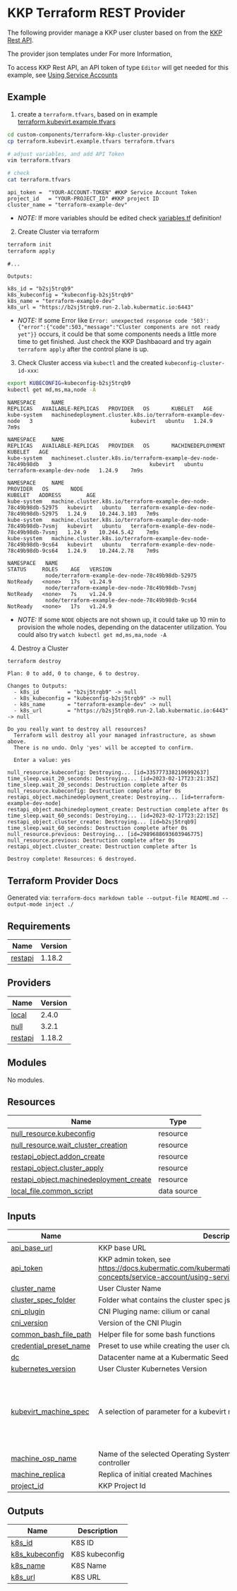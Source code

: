 # KKP Terraform REST Provider

The following provider manage a KKP user cluster based on from the [KKP Rest API](https://docs.kubermatic.com/kubermatic/main/references/rest-api-reference/).

The provider json templates under For more Information, 

To access KKP Rest API, an API token of type `Editor` will get needed for this example, see [Using Service Accounts](https://docs.kubermatic.com/kubermatic/main/architecture/concept/kkp-concepts/service-account/using-service-account/)

## Example

1. create a `terraform.tfvars`, based on in example [terraform.kubevirt.example.tfvars](./terraform.kubevirt.example.tfvars)
```bash
cd custom-components/terraform-kkp-cluster-provider
cp terraform.kubevirt.example.tfvars terraform.tfvars

# adjust variables, and add API Token 
vim terraform.tfvars

# check
cat terraform.tfvars
```
```
api_token =  "YOUR-ACCOUNT-TOKEN" #KKP Service Account Token
project_id   = "YOUR-PROJECT_ID" #KKP project ID
cluster_name = "terraform-example-dev"
```
  * *NOTE:* If more variables should be edited check [variables.tf](variables.tf) definition! 

2. Create Cluster via terraform
```bash
terraform init
terraform apply
```
```
#...

Outputs:

k8s_id = "b2sj5trqb9"
k8s_kubeconfig = "kubeconfig-b2sj5trqb9"
k8s_name = "terraform-example-dev"
k8s_url = "https://b2sj5trqb9.run-2.lab.kubermatic.io:6443"
```
  * *NOTE:* If some Error like `Error: unexpected response code '503': {"error":{"code":503,"message":"Cluster components are not ready yet"}}` occurs, it could be that some components needs a little more time to get finished. Just check the KKP Dashbaoard and try again `terraform apply` after the control plane is up.

3. Check Cluster access via `kubectl` and the created `kubeconfig-cluster-id-xxx`:
```bash
export KUBECONFIG=kubeconfig-b2sj5trqb9
kubectl get md,ms,ma,node -A
```
```
NAMESPACE     NAME                                                              REPLICAS   AVAILABLE-REPLICAS   PROVIDER   OS       KUBELET   AGE
kube-system   machinedeployment.cluster.k8s.io/terraform-example-dev-node   3                               kubevirt   ubuntu   1.24.9    7m9s

NAMESPACE     NAME                                                                  REPLICAS   AVAILABLE-REPLICAS   PROVIDER   OS       MACHINEDEPLOYMENT                KUBELET   AGE
kube-system   machineset.cluster.k8s.io/terraform-example-dev-node-78c49b98db   3                               kubevirt   ubuntu   terraform-example-dev-node   1.24.9    7m9s

NAMESPACE     NAME                                                                     PROVIDER   OS       NODE                                              KUBELET   ADDRESS        AGE
kube-system   machine.cluster.k8s.io/terraform-example-dev-node-78c49b98db-52975   kubevirt   ubuntu   terraform-example-dev-node-78c49b98db-52975   1.24.9    10.244.3.103   7m9s
kube-system   machine.cluster.k8s.io/terraform-example-dev-node-78c49b98db-7vsmj   kubevirt   ubuntu   terraform-example-dev-node-78c49b98db-7vsmj   1.24.9    10.244.5.42    7m9s
kube-system   machine.cluster.k8s.io/terraform-example-dev-node-78c49b98db-9cs64   kubevirt   ubuntu   terraform-example-dev-node-78c49b98db-9cs64   1.24.9    10.244.2.78    7m9s

NAMESPACE   NAME                                                   STATUS     ROLES    AGE   VERSION
            node/terraform-example-dev-node-78c49b98db-52975   NotReady   <none>   17s   v1.24.9
            node/terraform-example-dev-node-78c49b98db-7vsmj   NotReady   <none>   7s    v1.24.9
            node/terraform-example-dev-node-78c49b98db-9cs64   NotReady   <none>   17s   v1.24.9
```
  * *NOTE:* If some `NODE` objects are not shown up, it could take up 10 min to provision the whole nodes, depending on the datacenter utilization. You could also try `watch kubectl get md,ms,ma,node -A`

4. Destroy a Cluster
```bash
terraform destroy
```
```
Plan: 0 to add, 0 to change, 6 to destroy.

Changes to Outputs:
  - k8s_id         = "b2sj5trqb9" -> null
  - k8s_kubeconfig = "kubeconfig-b2sj5trqb9" -> null
  - k8s_name       = "terraform-example-dev" -> null
  - k8s_url        = "https://b2sj5trqb9.run-2.lab.kubermatic.io:6443" -> null

Do you really want to destroy all resources?
  Terraform will destroy all your managed infrastructure, as shown above.
  There is no undo. Only 'yes' will be accepted to confirm.

  Enter a value: yes

null_resource.kubeconfig: Destroying... [id=3357773382106992637]
time_sleep.wait_20_seconds: Destroying... [id=2023-02-17T23:21:35Z]
time_sleep.wait_20_seconds: Destruction complete after 0s
null_resource.kubeconfig: Destruction complete after 0s
restapi_object.machinedeployment_create: Destroying... [id=terraform-example-dev-node]
restapi_object.machinedeployment_create: Destruction complete after 0s
time_sleep.wait_60_seconds: Destroying... [id=2023-02-17T23:22:15Z]
restapi_object.cluster_create: Destroying... [id=b2sj5trqb9]
time_sleep.wait_60_seconds: Destruction complete after 0s
null_resource.previous: Destroying... [id=2989688693603946775]
null_resource.previous: Destruction complete after 0s
restapi_object.cluster_create: Destruction complete after 1s

Destroy complete! Resources: 6 destroyed.
```

## Terraform Provider Docs
Generated via: `terraform-docs markdown table --output-file README.md --output-mode inject ./`

<!-- BEGIN_TF_DOCS -->
## Requirements

| Name | Version |
|------|---------|
| <a name="requirement_restapi"></a> [restapi](#requirement\_restapi) | 1.18.2 |

## Providers

| Name | Version |
|------|---------|
| <a name="provider_local"></a> [local](#provider\_local) | 2.4.0 |
| <a name="provider_null"></a> [null](#provider\_null) | 3.2.1 |
| <a name="provider_restapi"></a> [restapi](#provider\_restapi) | 1.18.2 |

## Modules

No modules.

## Resources

| Name | Type |
|------|------|
| [null_resource.kubeconfig](https://registry.terraform.io/providers/hashicorp/null/latest/docs/resources/resource) | resource |
| [null_resource.wait_cluster_creation](https://registry.terraform.io/providers/hashicorp/null/latest/docs/resources/resource) | resource |
| [restapi_object.addon_create](https://registry.terraform.io/providers/Mastercard/restapi/1.18.2/docs/resources/object) | resource |
| [restapi_object.cluster_apply](https://registry.terraform.io/providers/Mastercard/restapi/1.18.2/docs/resources/object) | resource |
| [restapi_object.machinedeployment_create](https://registry.terraform.io/providers/Mastercard/restapi/1.18.2/docs/resources/object) | resource |
| [local_file.common_script](https://registry.terraform.io/providers/hashicorp/local/latest/docs/data-sources/file) | data source |

## Inputs

| Name | Description | Type | Default | Required |
|------|-------------|------|---------|:--------:|
| <a name="input_api_base_url"></a> [api\_base\_url](#input\_api\_base\_url) | KKP base URL | `string` | `"https://mgmt-prod.cp.3ascloud.de/api"` | no |
| <a name="input_api_token"></a> [api\_token](#input\_api\_token) | KKP admin token, see https://docs.kubermatic.com/kubermatic/v2.21/architecture/concept/kkp-concepts/service-account/using-service-account/ | `string` | n/a | yes |
| <a name="input_cluster_name"></a> [cluster\_name](#input\_cluster\_name) | User Cluster Name | `string` | `"test-tf-cluster"` | no |
| <a name="input_cluster_spec_folder"></a> [cluster\_spec\_folder](#input\_cluster\_spec\_folder) | Folder what contains the cluster spec jsons | `string` | `"kubevirt_cluster_example"` | no |
| <a name="input_cni_plugin"></a> [cni\_plugin](#input\_cni\_plugin) | CNI Pluging name: cilium or canal | `string` | `"cilium"` | no |
| <a name="input_cni_version"></a> [cni\_version](#input\_cni\_version) | Version of the CNI Plugin | `string` | `"1.13.8"` | no |
| <a name="input_common_bash_file_path"></a> [common\_bash\_file\_path](#input\_common\_bash\_file\_path) | Helper file for some bash functions | `string` | `"_common.sh"` | no |
| <a name="input_credential_preset_name"></a> [credential\_preset\_name](#input\_credential\_preset\_name) | Preset to use while creating the user cluster | `string` | `"TODO-ADD-PRESET-NAME"` | no |
| <a name="input_dc"></a> [dc](#input\_dc) | Datacenter name at a Kubermatic Seed | `string` | `"fra-prod"` | no |
| <a name="input_kubernetes_version"></a> [kubernetes\_version](#input\_kubernetes\_version) | User Cluster Kubernetes Version | `string` | `"1.26.9"` | no |
| <a name="input_kubevirt_machine_spec"></a> [kubevirt\_machine\_spec](#input\_kubevirt\_machine\_spec) | A selection of parameter for a kubevirt machine object specification. | <pre>object({<br>    cpus         = number<br>    memory       = string<br>    disk_size    = string<br>    os_image_url = string<br>    primary_disk_storage_class = string<br>  })</pre> | <pre>{<br>  "cpus": 8,<br>  "disk_size": "150Gi",<br>  "memory": "32768Mi",<br>  "os_image_url": "http://TODO.your.image.url/vms/ubuntu-22.04.img",<br>  "primary_disk_storage_class": "TODO_YOUR_STORAGE_CLASS"<br>}</pre> | no |
| <a name="input_machine_osp_name"></a> [machine\_osp\_name](#input\_machine\_osp\_name) | Name of the selected Operating System Profile (OSP) for the machine controller | `string` | `"osp-ubuntu"` | no |
| <a name="input_machine_replica"></a> [machine\_replica](#input\_machine\_replica) | Replica of initial created Machines | `number` | `2` | no |
| <a name="input_project_id"></a> [project\_id](#input\_project\_id) | KKP Project Id | `string` | `"TODO_PROJECT_ID"` | no |

## Outputs

| Name | Description |
|------|-------------|
| <a name="output_k8s_id"></a> [k8s\_id](#output\_k8s\_id) | K8S ID |
| <a name="output_k8s_kubeconfig"></a> [k8s\_kubeconfig](#output\_k8s\_kubeconfig) | K8S kubeconfig |
| <a name="output_k8s_name"></a> [k8s\_name](#output\_k8s\_name) | K8S Name |
| <a name="output_k8s_url"></a> [k8s\_url](#output\_k8s\_url) | K8S URL |
<!-- END_TF_DOCS -->